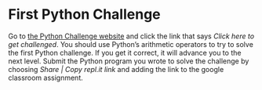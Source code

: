 # First Python Challenge
Go to [the Python Challenge website](http://www.pythonchallenge.com/) and click the link that says *Click here to get challenged*. You should use Python’s arithmetic operators to try to solve the first Python challenge. If you get it correct, it will advance you to the next level. Submit the Python program you wrote to solve the challenge by choosing *Share | Copy repl.it link* and adding the link to the google classroom assignment.

